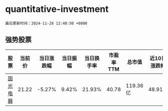 # quantitative-investment

`最后更新时间：2024-11-28 12:40:50 +0800`

## 强势股票

|股票|当前价|当日涨跌幅|当日振幅|当日换手率|市盈率TTM|总市值|近10日涨跌幅|
|----|----|----|----|----|----|----|----|
|[国光电器](https://xueqiu.com/S/SZ002045)|21.22|-5.27%|9.42%|21.93%|40.78|119.36亿|48.91%|
